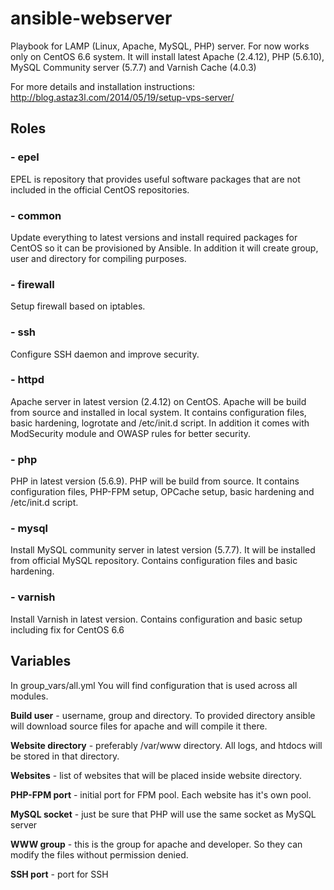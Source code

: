 # ansible-webserver
Playbook for LAMP (Linux, Apache, MySQL, PHP) server. For now works only on CentOS 6.6 system. 
It will install latest Apache (2.4.12), PHP (5.6.10), MySQL Community server (5.7.7) and Varnish Cache (4.0.3)

For more details and installation instructions: http://blog.astaz3l.com/2014/05/19/setup-vps-server/

## Roles
### - epel
EPEL  is repository that provides useful software packages that are not included in the official CentOS repositories. 

### - common
Update everything to latest versions and install required packages for CentOS so it can be provisioned by Ansible.
In addition it will create group, user and directory for compiling purposes. 

### - firewall
Setup firewall based on iptables. 

### - ssh
Configure SSH daemon and improve security.

### - httpd
Apache server in latest version (2.4.12) on CentOS. Apache will be build from source and installed in local system. It contains configuration files, basic hardening, logrotate and /etc/init.d script. 
In addition it comes with ModSecurity module and OWASP rules for better security. 

### - php
PHP in latest version (5.6.9). PHP will be build from source. It contains configuration files, PHP-FPM setup, OPCache setup, basic hardening and /etc/init.d script.

### - mysql
Install MySQL community server in latest version (5.7.7). It will be installed from official MySQL repository. Contains configuration files and basic hardening.
 
### - varnish
Install Varnish in latest version. Contains configuration and basic setup including fix for CentOS 6.6


## Variables
In group_vars/all.yml You will find configuration that is used across all modules. 

**Build user** - username, group and directory. To provided directory ansible will download source files for apache and will compile it there. 

**Website directory** - preferably /var/www directory. All logs, and htdocs will be stored in that directory.

**Websites** - list of websites that will be placed inside website directory. 

**PHP-FPM port** - initial port for FPM pool. Each website has it's own pool.  

**MySQL socket** - just be sure that PHP will use the same socket as MySQL server 

**WWW group** - this is the group for apache and developer. So they can modify the files without permission denied. 

**SSH port** - port for SSH